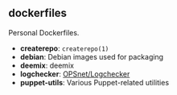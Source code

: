 dockerfiles
-----------

Personal Dockerfiles.


- **createrepo**: `createrepo(1)`
- **debian**: Debian images used for packaging
- **deemix**: deemix
- **logchecker**: [OPSnet/Logchecker](https://github.com/OPSnet/Logchecker)
- **puppet-utils**: Various Puppet-related utilities
